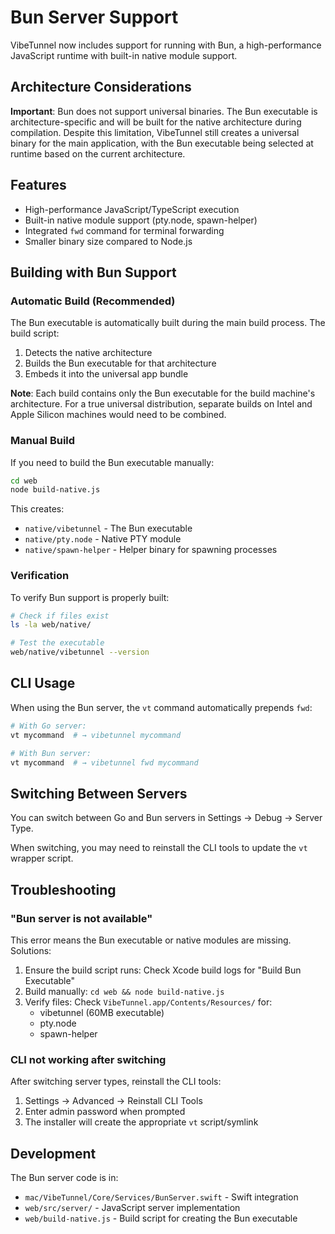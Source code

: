 # Bun Server Support

VibeTunnel now includes support for running with Bun, a high-performance JavaScript runtime with built-in native module support.

## Architecture Considerations

**Important**: Bun does not support universal binaries. The Bun executable is architecture-specific and will be built for the native architecture during compilation. Despite this limitation, VibeTunnel still creates a universal binary for the main application, with the Bun executable being selected at runtime based on the current architecture.

## Features

- High-performance JavaScript/TypeScript execution
- Built-in native module support (pty.node, spawn-helper)
- Integrated `fwd` command for terminal forwarding
- Smaller binary size compared to Node.js

## Building with Bun Support

### Automatic Build (Recommended)

The Bun executable is automatically built during the main build process. The build script:
1. Detects the native architecture
2. Builds the Bun executable for that architecture
3. Embeds it into the universal app bundle

**Note**: Each build contains only the Bun executable for the build machine's architecture. For a true universal distribution, separate builds on Intel and Apple Silicon machines would need to be combined.

### Manual Build

If you need to build the Bun executable manually:

```bash
cd web
node build-native.js
```

This creates:
- `native/vibetunnel` - The Bun executable
- `native/pty.node` - Native PTY module
- `native/spawn-helper` - Helper binary for spawning processes

### Verification

To verify Bun support is properly built:

```bash
# Check if files exist
ls -la web/native/

# Test the executable
web/native/vibetunnel --version
```

## CLI Usage

When using the Bun server, the `vt` command automatically prepends `fwd`:

```bash
# With Go server:
vt mycommand  # → vibetunnel mycommand

# With Bun server:
vt mycommand  # → vibetunnel fwd mycommand
```

## Switching Between Servers

You can switch between Go and Bun servers in Settings → Debug → Server Type.

When switching, you may need to reinstall the CLI tools to update the `vt` wrapper script.

## Troubleshooting

### "Bun server is not available"

This error means the Bun executable or native modules are missing. Solutions:

1. Ensure the build script runs: Check Xcode build logs for "Build Bun Executable"
2. Build manually: `cd web && node build-native.js`
3. Verify files: Check `VibeTunnel.app/Contents/Resources/` for:
   - vibetunnel (60MB executable)
   - pty.node
   - spawn-helper

### CLI not working after switching

After switching server types, reinstall the CLI tools:
1. Settings → Advanced → Reinstall CLI Tools
2. Enter admin password when prompted
3. The installer will create the appropriate `vt` script/symlink

## Development

The Bun server code is in:
- `mac/VibeTunnel/Core/Services/BunServer.swift` - Swift integration
- `web/src/server/` - JavaScript server implementation
- `web/build-native.js` - Build script for creating the Bun executable